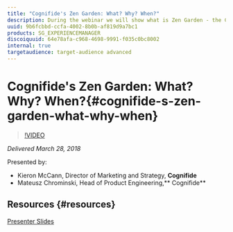 ```yaml
---
title: "Cognifide's Zen Garden: What? Why? When?"
description: During the webinar we will show what is Zen Garden - the Cognifide’s AEM accelerator. We will describe our thinking process for inception some of the core features. Finally, we will demonstrate when Zen Garden is a great fit and when we fallback from using it.
uuid: 9b6fcbbd-ccfa-4002-8b0b-af819d9a7bc1
products: SG_EXPERIENCEMANAGER
discoiquuid: 64e78afa-c968-4698-9991-f035c0bc8002
internal: true
targetaudience: target-audience advanced
---
```


# Cognifide's Zen Garden: What? Why? When?{#cognifide-s-zen-garden-what-why-when}

>[!VIDEO](https://video.tv.adobe.com/v/22058/?quality=9)

*Delivered March 28, 2018*

Presented by:

* Kieron McCann, Director of Marketing and Strategy, **Cognifide**
* Mateusz Chrominski, Head of Product Engineering,** Cognifide**

## Resources {#resources}

[Presenter Slides](https://wiki.corp.adobe.com/pages/viewpage.action?pageId=745013335&preview=/745013335/1459428248/Adobe%20Granite%20Gems%20-%20Cognifide%20Zen%20Garden%20-%2003282018.pdf#GraniteGems-knowledgetransferprogram-%5BAdobeInternal%5D-Tableofcontent)
